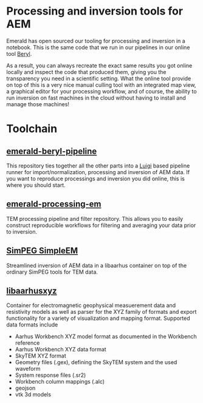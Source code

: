 # Processing and inversion tools for AEM

Emerald has open sourced our tooling for processing and inversion in a notebook. This is the same code that we run in our pipelines in our online tool [Beryl](https://beryl.emrld.no/).

As a result, you can always recreate the exact same results you got online locally and inspect the code that produced them, giving you the transparency you need in a scientific setting. What the online tool provide on top of this is a very nice manual culling tool with an integrated map view, a graphical editor for your processing workflow, and of course, the ability to run inversion on fast machines in the cloud without having to install and manage those machines!

# Toolchain

## [emerald-beryl-pipeline](https://github.com/emerald-geomodelling/emerald-beryl-pipeline)
This repository ties together all the other parts into a [Luigi](https://luigi.readthedocs.io/en/stable/) based pipeline runner for import/normalization, processing and inversion of AEM data.
If you want to reproduce processings and inversion you did online, this is where you should start.

## [emerald-processing-em](https://github.com/emerald-geomodelling/emerald-processing-em)
TEM processing pipeline and filter repository. This allows you to easily construct reproducible workflows for filtering and averaging your data prior to inversion.

## [SimPEG SimpleEM](https://github.com/emerald-geomodelling/simpeg/tree/simpleem3)
Streamlined inversion of AEM data in a libaarhus container on top of the ordinary SimPEG tools for TEM data.

## [libaarhusxyz](https://github.com/emerald-geomodelling/libaarhusxyz)
Container for electromagnetic geophysical measuerement data and resistivity models as well as parser for the XYZ family of formats and export functionality for a variety of visualization and mapping format. Supported data formats include

* Aarhus Workbench XYZ model format as documented in the Workbench reference
* Aarhus Workbench XYZ data format
* SkyTEM XYZ format
* Geometry files (.gex), defining the SkyTEM system and the used waveform
* System response files (.sr2)
* Workbench column mappings (.alc)
* geojson
* vtk 3d models
